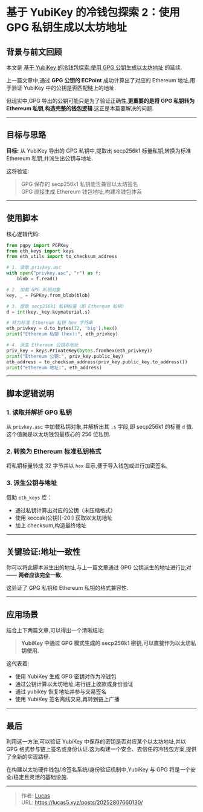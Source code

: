 # 基于 YubiKey 的冷钱包探索 2：使用 GPG 私钥生成以太坊地址


## 背景与前文回顾

本文是 [基于 YubiKey 的冷钱包探索:使用 GPG 公钥生成以太坊地址](https://lucas5.xyz/posts/20252707660129/) 的延续.

上一篇文章中,通过 **GPG 公钥的 ECPoint** 成功计算出了对应的 Ethereum 地址,用于验证 YubiKey 中的公钥是否匹配链上的地址.

但现实中,GPG 导出的公钥可能只是为了验证正确性,**更重要的是将 GPG 私钥转为 Ethereum 私钥,构造完整的钱包逻辑**.这正是本篇要解决的问题.

---

## 目标与思路

**目标:** 从 YubiKey 导出的 GPG 私钥中,提取出 secp256k1 标量私钥,转换为标准 Ethereum 私钥,并派生出公钥与地址.

这将验证:

> GPG 保存的 secp256k1 私钥能否兼容以太坊签名  
> GPG 直接生成 Ethereum 钱包地址,构建冷钱包体系

---

## 使用脚本

核心逻辑代码:

```python
from pgpy import PGPKey
from eth_keys import keys
from eth_utils import to_checksum_address

# 1. 读取 privkey.asc
with open("privkey.asc", "r") as f:
    blob = f.read()

# 2. 加载 GPG 私钥对象
key, _ = PGPKey.from_blob(blob)

# 3. 提取 secp256k1 私钥标量（即 Ethereum 私钥）
d = int(key._key.keymaterial.s)

# 转为标准 Ethereum 私钥 hex 字符串
eth_privkey = d.to_bytes(32, 'big').hex()
print("Ethereum 私钥 (hex):", eth_privkey)

# 4. 派生 Ethereum 公钥与地址
priv_key = keys.PrivateKey(bytes.fromhex(eth_privkey))
print("Ethereum 公钥:", priv_key.public_key)
eth_address = to_checksum_address(priv_key.public_key.to_address())
print("Ethereum 地址:", eth_address)
```

---

## 脚本逻辑说明

### 1. 读取并解析 GPG 私钥

从 `privkey.asc` 中加载私钥对象,并解析出其 `.s` 字段,即 secp256k1 的标量 `d` 值.这个值就是以太坊钱包最核心的 256 位私钥.

### 2. 转换为 Ethereum 标准私钥格式

将私钥标量转成 32 字节并以 `hex` 显示,便于导入钱包或进行加密签名.

### 3. 派生公钥与地址

借助 `eth_keys` 库：

- 通过私钥计算出对应的公钥（未压缩格式）
- 使用 keccak(公钥)[-20:] 获取以太坊地址
- 加上 checksum,构造最终地址

---

## 关键验证:地址一致性

你可以将此脚本派生出的地址,与上一篇文章通过 GPG 公钥派生的地址进行比对 —— **两者应该完全一致**.

这验证了 GPG 私钥和 Ethereum 私钥的格式兼容性.

---

## 应用场景

结合上下两篇文章,可以得出一个清晰结论:

> **YubiKey 中通过 GPG 模式生成的 secp256k1 密钥,可以直接作为以太坊私钥使用.**

这代表着:

- 使用 YubiKey 生成 GPG 密钥对作为冷钱包
- 通过公钥计算以太坊地址,进行链上收款或身份验证
- 通过 yubikey 恢复地址并参与交易签名
- 使用 YubiKey 签名离线交易,再转到链上广播

---

## 最后

利用这一方法,可以验证 YubiKey 中保存的密钥是否对应某个以太坊地址,并以 GPG 格式参与链上签名或身份认证.这为构建一个安全、去信任的冷钱包方案,提供了全新的实现路径.

在构建以太坊硬件钱包/冷签名系统/身份验证机制中,YubiKey 与 GPG 将是一个安全/稳定且灵活的基础设施.


---

> 作者: [Lucas](https://lucas5.xyz)  
> URL: https://lucas5.xyz/posts/20252807660130/  

